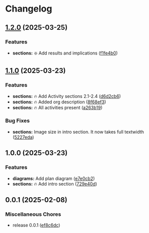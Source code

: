 # Changelog

## [1.2.0](https://github.com/onlyidev/bachelor.practice/compare/v1.1.0...v1.2.0) (2025-03-25)


### Features

* **sections:** :sparkle: Add results and implications ([f1fe4b0](https://github.com/onlyidev/bachelor.practice/commit/f1fe4b0c184e361b63623ec3a3c64df31f727be2))

## [1.1.0](https://github.com/onlyidev/bachelor.practice/compare/v1.0.0...v1.1.0) (2025-03-23)


### Features

* **sections:** :fire: Add Activity sections 2.1-2.4 ([d6d2cb6](https://github.com/onlyidev/bachelor.practice/commit/d6d2cb6d413e3b177f5c1a9f9057428abd9e56fb))
* **sections:** :fire: Added org description ([8f68ef3](https://github.com/onlyidev/bachelor.practice/commit/8f68ef39e8c5f3bb8ff18f6f3b2ca91712568e52))
* **sections:** :fire: All activities present ([a263b19](https://github.com/onlyidev/bachelor.practice/commit/a263b192a1b4c5f972e191c8b61b30cbc2a9b651))


### Bug Fixes

* **sections:** Image size in intro section. It now takes full textwidth ([5227eda](https://github.com/onlyidev/bachelor.practice/commit/5227eda6ceefeb2932e2d59ba0d88ec5ced47fd6))

## 1.0.0 (2025-03-23)


### Features

* **diagrams:** Add plan diagram ([e7e0cb2](https://github.com/onlyidev/bachelor.practice/commit/e7e0cb298f1c0a2fbb746d183676b9a81704663f))
* **sections:** :fire: Add intro section ([729e40d](https://github.com/onlyidev/bachelor.practice/commit/729e40d1f0ef1d9e33601a14514c0cc3e8fcadf6))

## 0.0.1 (2025-02-08)


### Miscellaneous Chores

* release 0.0.1 ([ef8c6dc](https://github.com/onlyidev/bachelor.thesis/commit/ef8c6dcd3d558493c960eba6efb252b9f1a9670e))
